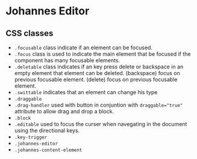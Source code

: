 # Johannes Editor

## CSS classes
* `.focusable` class indicate if an element can be focused.
* `.focus` class is used to indicate the main element that be focused if the component has many focusable elements.
* `.deletable` class indicates if an key press delete or backspace in an empty element that element can be deleted. (backspace) focus on previous focusable element. (delete) focus on previous focusable element. 
* `.swittable` indicates that an element can change his type
* `.draggable`
* `.drag-handler` used with button  in conjuntion with `draggable="true"` attribute to allow drag and drop a block.
* `.block`
* `.editable` used to focus the curser when navegating in the document using the directional keys. 
* `.key-trigger`
* `.johannes-editor`
* `.johannes-content-element`
